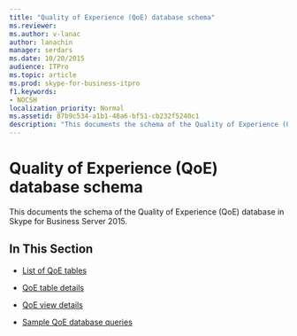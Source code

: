 ```yaml
---
title: "Quality of Experience (QoE) database schema"
ms.reviewer: 
ms.author: v-lanac
author: lanachin
manager: serdars
ms.date: 10/20/2015
audience: ITPro
ms.topic: article
ms.prod: skype-for-business-itpro
f1.keywords:
- NOCSH
localization_priority: Normal
ms.assetid: 87b9c534-a1b1-48a6-bf51-cb232f5240c1
description: "This documents the schema of the Quality of Experience (QoE) database in Skype for Business Server 2015."
---
```


# Quality of Experience (QoE) database schema
 
This documents the schema of the Quality of Experience (QoE) database in Skype for Business Server 2015.
  
## In This Section

- [List of QoE tables](list-of-qoe-tables.md)
    
- [QoE table details](qoe-table-details.md)
    
- [QoE view details](qoe-view-details.md)
    
- [Sample QoE database queries](sample-qoe-database-queries.md)
    

